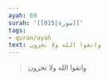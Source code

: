 ```yaml
---
ayah: 69
surah: '[[015|سورة]]'
tags:
- quran/ayah
text: واتقوا الله ولا تخزون
---
```

> واتقوا الله ولا تخزون
